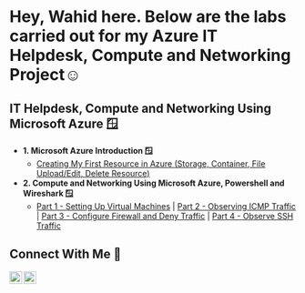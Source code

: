 <h1>Hey, Wahid here. 
Below are the labs carried out for my Azure IT Helpdesk, Compute and Networking Project</a>☺</h1>

<h2> IT Helpdesk, Compute and Networking Using Microsoft Azure 🪟</h2>

- <b>1. Microsoft Azure Introduction 🪟</b>
  - [Creating My First Resource in Azure (Storage, Container, File Upload/Edit, Delete Resource)](https://github.com/cyberwahid01/1-azure-resource-setup)
- <b>2. Compute and Networking Using Microsoft Azure, Powershell and Wireshark 🪟</b>
  - [Part 1 - Setting Up Virtual Machines](https://github.com/cyberwahid01/2.1-Virtual-Machine-Setup) | [Part 2 - Observing ICMP Traffic](https://github.com/cyberwahid01/2.2-Observing-ICMP-Traffic) | [Part 3 - Configure Firewall and Deny Traffic](https://github.com/cyberwahid01/2.3-Configure-Firewall-Deny-Traffic) | [Part 4 - Observe SSH Traffic](https://github.com/cyberwahid01/2.4-Observe-SSH-Traffic)


<h2>Connect With Me 🤳</h2>

[<img align="left" alt="Josh | LinkedIn" width="22px" src="https://cdn.jsdelivr.net/npm/simple-icons@v3/icons/linkedin.svg" />][linkedin]
[<img align="left" alt="Josh | Medium" width="22px" src="https://console.dev/img/favicons/daily.dev.jpg" />][dailydev]

[dailydev]: https://app.daily.dev/wahidfwd
[linkedin]: https://linkedin.com/in/wahida01
